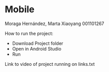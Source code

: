 # Mobile
Moraga Hernández, Marta Xiaoyang
001101267

How to run the project:
- Download Project folder
- Open in Android Studio
- Run

Link to video of project running on links.txt